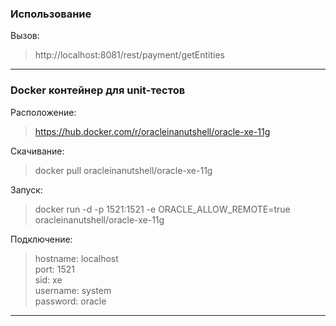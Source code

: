 ### Использование

Вызов:
>http://localhost:8081/rest/payment/getEntities
---
### Docker контейнер для unit-тестов

Расположение:
> https://hub.docker.com/r/oracleinanutshell/oracle-xe-11g

Скачивание:
> docker pull oracleinanutshell/oracle-xe-11g

Запуск:
> docker run -d -p 1521:1521 -e ORACLE_ALLOW_REMOTE=true oracleinanutshell/oracle-xe-11g

Подключение:
> hostname: localhost <br>
 port: 1521 <br>
 sid: xe <br>
 username: system <br>
 password: oracle <br>
 ---
